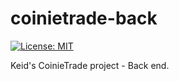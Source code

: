 # coinietrade-back

[![License: MIT][license-image]][license-url]

Keid's CoinieTrade project - Back end.

[license-url]: https://opensource.org/licenses/GPL-3.0
[license-image]: https://img.shields.io/badge/License-GPL3-yellow.svg
